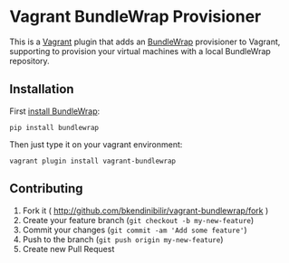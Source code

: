 # Vagrant BundleWrap Provisioner

This is a [Vagrant](http://www.vagrantup.com) plugin that adds an [BundleWrap](http://bundlewrap.org) provisioner to Vagrant, supporting to provision your virtual machines with a local BundleWrap repository.

## Installation

First [install BundleWrap](http://docs.bundlewrap.org/en/latest/installation.html):

	pip install bundlewrap

Then just type it on your vagrant environment:

	vagrant plugin install vagrant-bundlewrap

## Contributing

1. Fork it ( http://github.com/bkendinibilir/vagrant-bundlewrap/fork )
2. Create your feature branch (`git checkout -b my-new-feature`)
3. Commit your changes (`git commit -am 'Add some feature'`)
4. Push to the branch (`git push origin my-new-feature`)
5. Create new Pull Request

